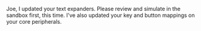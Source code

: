 Joe, I updated your text expanders. Please review and simulate in the sandbox first, this time. I've also updated your key and button mappings on your core peripherals. 